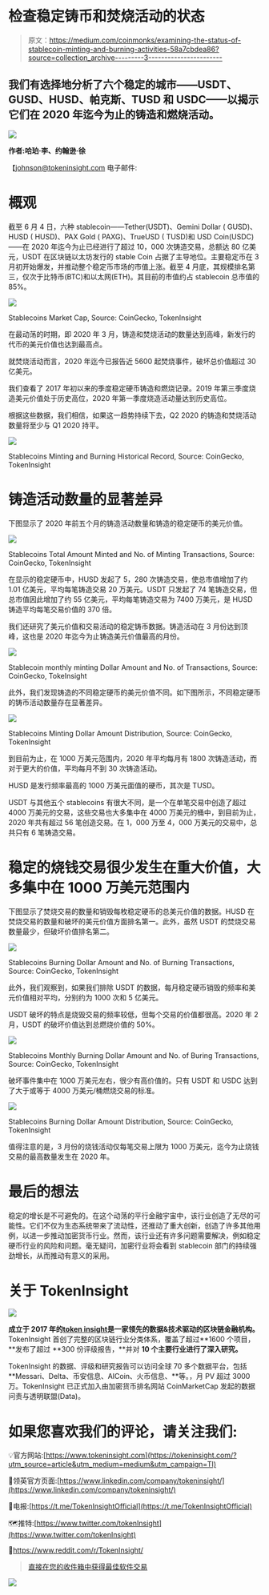 # 检查稳定铸币和焚烧活动的状态

> 原文：<https://medium.com/coinmonks/examining-the-status-of-stablecoin-minting-and-burning-activities-58a7cbdea86?source=collection_archive---------3----------------------->

## 我们有选择地分析了六个稳定的城市——USDT、GUSD、HUSD、帕克斯、TUSD 和 USDC——以揭示它们在 2020 年迄今为止的铸造和燃烧活动。

![](img/dd919e3def31b57a915e4e960e5db5e3.png)

**作者:哈珀·李、约翰逊·徐**

【johnson@tokeninsight.com 电子邮件:

# 概观

截至 6 月 4 日，六种 stablecoin——Tether(USDT)、Gemini Dollar ( GUSD)、HUSD ( HUSD)、PAX Gold ( PAXG)、TrueUSD ( TUSD)和 USD Coin(USDC)——在 2020 年迄今为止已经进行了超过 10，000 次铸造交易，总额达 80 亿美元，USDT 在区块链以太坊发行的 stable Coin 占据了主导地位。主要稳定币在 3 月初开始爆发，并推动整个稳定币市场的市值上涨。截至 4 月底，其规模排名第三，仅次于比特币(BTC)和以太网(ETH)。其目前的市值约占 stablecoin 总市值的 85%。

![](img/f72bc80ebb94fc40a8bca0a4490e3f12.png)

Stablecoins Market Cap, Source: CoinGecko, TokenInsight

在最动荡的时期，即 2020 年 3 月，铸造和焚烧活动的数量达到高峰，新发行的代币的美元价值也达到最高点。

就焚烧活动而言，2020 年迄今已报告近 5600 起焚烧事件，破坏总价值超过 30 亿美元。

我们查看了 2017 年初以来的季度稳定硬币铸造和燃烧记录。2019 年第三季度烧造美元价值处于历史高位，2020 年第一季度烧造活动量达到历史高位。

根据这些数据，我们相信，如果这一趋势持续下去，Q2 2020 的铸造和焚烧活动数量将至少与 Q1 2020 持平。

![](img/a27b96223c5203d12867e6702b3b3a52.png)

Stablecoins Minting and Burning Historical Record, Source: CoinGecko, TokenInsight

# 铸造活动数量的显著差异

下图显示了 2020 年前五个月的铸造活动数量和铸造的稳定硬币的美元价值。

![](img/9a125350405967f67640c0f43d33fdd2.png)

Stablecoins Total Amount Minted and No. of Minting Transactions, Source: CoinGecko, TokenInsight

在显示的稳定硬币中，HUSD 发起了 5，280 次铸造交易，使总市值增加了约 1.01 亿美元，平均每笔铸造交易 20 万美元。USDT 只发起了 74 笔铸造交易，但总市值因此增加了约 55 亿美元，平均每笔铸造交易为 7400 万美元，是 HUSD 铸造平均每笔交易价值的 370 倍。

我们还研究了美元价值和交易活动的稳定铸币数据。铸造活动在 3 月份达到顶峰，这也是 2020 年迄今为止铸造美元价值最高的月份。

![](img/af0ee5718177010f723e7052170fe80b.png)

Stablecoin monthly minting Dollar Amount and No. of Transactions, Source: CoinGecko, TokeInsight

此外，我们发现铸造的不同稳定硬币的美元价值不同。如下图所示，不同稳定硬币的铸币活动数量存在显著差异。

![](img/67c894166d850a42c00f93234f19313d.png)

Stablecoins Minting Dollar Amount Distribution, Source: CoinGecko, TokenInsight

到目前为止，在 1000 万美元范围内，2020 年平均每月有 1800 次铸造活动，而对于更大的价值，平均每月不到 30 次铸造活动。

HUSD 是发行频率最高的 1000 万美元面值的硬币，其次是 TUSD。

USDT 与其他五个 stablecoins 有很大不同，是一个在单笔交易中创造了超过 4000 万美元的交易，这些交易也大多集中在 4000 万美元的桶中，到目前为止，2020 年共有超过 56 笔创造交易。在 1，000 万至 4，000 万美元的交易中，总共只有 6 笔铸造交易。

# 稳定的烧钱交易很少发生在重大价值，大多集中在 1000 万美元范围内

下图显示了焚烧交易的数量和销毁每枚稳定硬币的总美元价值的数据。HUSD 在焚烧交易的数量和破坏的美元价值方面排名第一。此外，虽然 USDT 的焚烧交易数量最少，但破坏价值排名第二。

![](img/3d945afc70acc5c3d5483bffcfc3c6e1.png)

Stablecoins Burning Dollar Amount and No. of Burning Transactions, Source: CoinGecko, TokenInsight

此外，我们观察到，如果我们排除 USDT 的数据，每月稳定硬币销毁的频率和美元价值相对平均，分别约为 1000 次和 5 亿美元。

USDT 破坏的特点是烧毁交易的频率较低，但每个交易的价值都很高。2020 年 2 月，USDT 的破坏价值达到总燃烧价值的 50%。

![](img/74ae91ddf1c71696535822517eb83b91.png)

Stablecoins Monthly Burning Dollar Amount and No. of Buring Transactions, Source: CoinGecko, TokenInsight

破坏事件集中在 1000 万美元左右，很少有高价值的。只有 USDT 和 USDC 达到了大于或等于 4000 万美元/桶燃烧交易的标准。

![](img/78b1c0a804c4d8835718bbb5563282db.png)

Stablecoins Burning Dollar Amount Distribution, Source: CoinGecko, TokenInsight

值得注意的是，3 月份的烧钱活动仅每笔交易上限为 1000 万美元，迄今为止烧钱交易的最高数量发生在 2020 年。

# 最后的想法

稳定的增长是不可避免的。在这个动荡的平行金融宇宙中，该行业创造了无尽的可能性。它们不仅为生态系统带来了流动性，还推动了重大创新，创造了许多其他用例，以进一步推动加密货币行业。然而，该行业还有许多问题需要解决，例如稳定硬币行业的风险和问题。毫无疑问，加密行业将会看到 stablecoin 部门的持续强劲增长，从而推动有意义的采用。

# 关于 TokenInsight

![](img/4cbfbfa26176bae78798f35bc29b2c50.png)

**成立于 2017 年的**[**token insight**](https://tokeninsight.com/?utm_source=article&utm_medium=medium&utm_campaign=TI)**是一家领先的数据&技术驱动的区块链金融机构。** TokenInsight 首创了完整的区块链行业分类体系，覆盖了超过**1600 个项目，**发布了超过 **300 份评级报告，**并对 **10 个主要行业进行了深入研究。**

TokenInsight 的数据、评级和研究报告可以访问全球 70 多个数据平台，包括 **Messari、Delta、币安信息、AICoin、火币信息、**等。，月 PV 超过 3000 万。TokenInsight 已正式加入由加密货币排名网站 CoinMarketCap 发起的数据问责与透明联盟(Data)。

# 如果您喜欢我们的评论，请关注我们:

💡官方网站:[https://www.tokeninsight.com](https://tokeninsight.com/?utm_source=article&utm_medium=medium&utm_campaign=TI)

📌领英官方页面:[https://www.linkedin.com/company/tokeninsight/](https://www.linkedin.com/company/tokeninsight/)

🔎电报:[https://t.me/TokenInsightOfficial](https://t.me/TokenInsightOfficial)

🗺推特:[https://www.twitter.com/tokenInsight](https://www.twitter.com/tokenInsight)

📕https://www.reddit.com/r/TokenInsight/

> [直接在您的收件箱中获得最佳软件交易](https://coincodecap.com/?utm_source=coinmonks)

[![](img/7c0b3dfdcbfea594cc0ae7d4f9bf6fcb.png)](https://coincodecap.com/?utm_source=coinmonks)